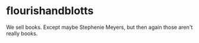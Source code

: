 # flourishandblotts
We sell books. Except maybe Stephenie Meyers, but then again those aren't really books. 
